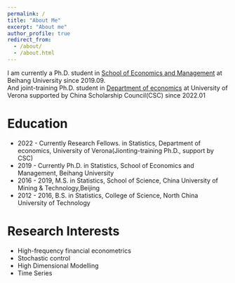 ```yaml
---
permalink: /
title: "About Me"
excerpt: "About me"
author_profile: true
redirect_from: 
  - /about/
  - /about.html
---
```

  
  I am currently a Ph.D. student in [School of Economics and Management](http://sem.buaa.edu.cn/) at Beihang University since 2019.09.  
  And joint-training Ph.D. student in [Department of economics](https://www.dse.univr.it/) at University of Verona supported by China Scholarship Council(CSC) since 2022.01  




# Education

 - 2022 - Currently  Research Fellows. in Statistics,  Department of economics,  University of Verona(Jionting-training Ph.D., support by CSC)  
 -  2019 - Currently  Ph.D. in Statistics, School of Economics and Management, Beihang University   
 - 2016 - 2019,      M.S.  in Statistics, School of Science, China University of Mining & Technology,Beijing   
 - 2012 - 2016,      B.S.  in Statistics, College of Science, North China University of Technology   

# Research Interests

- High-frequency financial econometrics
- Stochastic control
- High Dimensional Modelling
- Time Series



